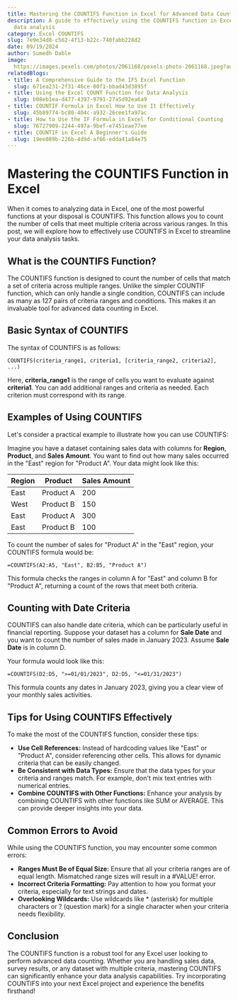 ```yaml
---
title: Mastering the COUNTIFS Function in Excel for Advanced Data Counting
description: A guide to effectively using the COUNTIFS function in Excel for advanced
  data analysis
category: Excel COUNTIFS
slug: 7e9e34d8-c562-4f13-b22c-740fabb228d2
date: 09/19/2024
author: Sumedh Dable
image: 
  https://images.pexels.com/photos/2061168/pexels-photo-2061168.jpeg?auto=compress&cs=tinysrgb&w=600
relatedBlogs:
- title: A Comprehensive Guide to the IFS Excel Function
  slug: 671ea231-2f31-46ce-80f1-bbad43d3895f
- title: Using the Excel COUNT Function for Data Analysis
  slug: b08eb1ea-d477-4397-9791-27a5d92ea6a9
- title: COUNTIF Formula in Excel How to Use It Effectively
  slug: 45b89774-bc80-404c-a932-26cee1fa97ac
- title: How to Use the IF Formula in Excel for Conditional Counting
  slug: 76727909-2244-497a-9bef-e7451eae77ee
- title: COUNTIF in Excel A Beginner's Guide
  slug: 19ee089b-226b-4d9d-af66-edda41a84e75
---
```


# Mastering the COUNTIFS Function in Excel

When it comes to analyzing data in Excel, one of the most powerful functions at your disposal is COUNTIFS. This function allows you to count the number of cells that meet multiple criteria across various ranges. In this post, we will explore how to effectively use COUNTIFS in Excel to streamline your data analysis tasks.

## What is the COUNTIFS Function?

The COUNTIFS function is designed to count the number of cells that match a set of criteria across multiple ranges. Unlike the simpler COUNTIF function, which can only handle a single condition, COUNTIFS can include as many as 127 pairs of criteria ranges and conditions. This makes it an invaluable tool for advanced data counting in Excel.

## Basic Syntax of COUNTIFS

The syntax of COUNTIFS is as follows:

```excel
COUNTIFS(criteria_range1, criteria1, [criteria_range2, criteria2], ...)
```

Here, **criteria_range1** is the range of cells you want to evaluate against **criteria1**. You can add additional ranges and criteria as needed. Each criterion must correspond with its range.

## Examples of Using COUNTIFS

Let's consider a practical example to illustrate how you can use COUNTIFS:

Imagine you have a dataset containing sales data with columns for **Region**, **Product**, and **Sales Amount**. You want to find out how many sales occurred in the "East" region for "Product A". Your data might look like this:

| Region | Product   | Sales Amount |
|--------|-----------|--------------|
| East   | Product A | 200          |
| West   | Product B | 150          |
| East   | Product A | 300          |
| East   | Product B | 100          |

To count the number of sales for "Product A" in the "East" region, your COUNTIFS formula would be:

```excel
=COUNTIFS(A2:A5, "East", B2:B5, "Product A")
```

This formula checks the ranges in column A for "East" and column B for "Product A", returning a count of the rows that meet both criteria.

## Counting with Date Criteria

COUNTIFS can also handle date criteria, which can be particularly useful in financial reporting. Suppose your dataset has a column for **Sale Date** and you want to count the number of sales made in January 2023. Assume **Sale Date** is in column D.

Your formula would look like this:

```excel
=COUNTIFS(D2:D5, ">=01/01/2023", D2:D5, "<=01/31/2023")
```

This formula counts any dates in January 2023, giving you a clear view of your monthly sales activities.

## Tips for Using COUNTIFS Effectively

To make the most of the COUNTIFS function, consider these tips:
- **Use Cell References:** Instead of hardcoding values like "East" or "Product A", consider referencing other cells. This allows for dynamic criteria that can be easily changed.
- **Be Consistent with Data Types:** Ensure that the data types for your criteria and ranges match. For example, don't mix text entries with numerical entries.
- **Combine COUNTIFS with Other Functions:** Enhance your analysis by combining COUNTIFS with other functions like SUM or AVERAGE. This can provide deeper insights into your data.

## Common Errors to Avoid

While using the COUNTIFS function, you may encounter some common errors:
- **Ranges Must Be of Equal Size:** Ensure that all your criteria ranges are of equal length. Mismatched range sizes will result in a #VALUE! error.
- **Incorrect Criteria Formatting:** Pay attention to how you format your criteria, especially for text strings and dates.
- **Overlooking Wildcards:** Use wildcards like * (asterisk) for multiple characters or ? (question mark) for a single character when your criteria needs flexibility.

## Conclusion

The COUNTIFS function is a robust tool for any Excel user looking to perform advanced data counting. Whether you are handling sales data, survey results, or any dataset with multiple criteria, mastering COUNTIFS can significantly enhance your data analysis capabilities. Try incorporating COUNTIFS into your next Excel project and experience the benefits firsthand!